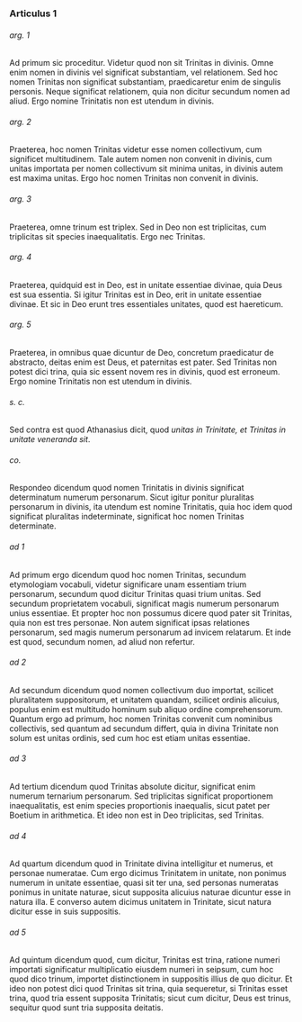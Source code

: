 ### Articulus 1

###### arg. 1
Ad primum sic proceditur. Videtur quod non sit Trinitas in divinis. Omne enim nomen in divinis vel significat substantiam, vel relationem. Sed hoc nomen Trinitas non significat substantiam, praedicaretur enim de singulis personis. Neque significat relationem, quia non dicitur secundum nomen ad aliud. Ergo nomine Trinitatis non est utendum in divinis.

###### arg. 2
Praeterea, hoc nomen Trinitas videtur esse nomen collectivum, cum significet multitudinem. Tale autem nomen non convenit in divinis, cum unitas importata per nomen collectivum sit minima unitas, in divinis autem est maxima unitas. Ergo hoc nomen Trinitas non convenit in divinis.

###### arg. 3
Praeterea, omne trinum est triplex. Sed in Deo non est triplicitas, cum triplicitas sit species inaequalitatis. Ergo nec Trinitas.

###### arg. 4
Praeterea, quidquid est in Deo, est in unitate essentiae divinae, quia Deus est sua essentia. Si igitur Trinitas est in Deo, erit in unitate essentiae divinae. Et sic in Deo erunt tres essentiales unitates, quod est haereticum.

###### arg. 5
Praeterea, in omnibus quae dicuntur de Deo, concretum praedicatur de abstracto, deitas enim est Deus, et paternitas est pater. Sed Trinitas non potest dici trina, quia sic essent novem res in divinis, quod est erroneum. Ergo nomine Trinitatis non est utendum in divinis.

###### s. c.
Sed contra est quod Athanasius dicit, quod *unitas in Trinitate, et Trinitas in unitate veneranda sit*.

###### co.
Respondeo dicendum quod nomen Trinitatis in divinis significat determinatum numerum personarum. Sicut igitur ponitur pluralitas personarum in divinis, ita utendum est nomine Trinitatis, quia hoc idem quod significat pluralitas indeterminate, significat hoc nomen Trinitas determinate.

###### ad 1
Ad primum ergo dicendum quod hoc nomen Trinitas, secundum etymologiam vocabuli, videtur significare unam essentiam trium personarum, secundum quod dicitur Trinitas quasi trium unitas. Sed secundum proprietatem vocabuli, significat magis numerum personarum unius essentiae. Et propter hoc non possumus dicere quod pater sit Trinitas, quia non est tres personae. Non autem significat ipsas relationes personarum, sed magis numerum personarum ad invicem relatarum. Et inde est quod, secundum nomen, ad aliud non refertur.

###### ad 2
Ad secundum dicendum quod nomen collectivum duo importat, scilicet pluralitatem suppositorum, et unitatem quandam, scilicet ordinis alicuius, populus enim est multitudo hominum sub aliquo ordine comprehensorum. Quantum ergo ad primum, hoc nomen Trinitas convenit cum nominibus collectivis, sed quantum ad secundum differt, quia in divina Trinitate non solum est unitas ordinis, sed cum hoc est etiam unitas essentiae.

###### ad 3
Ad tertium dicendum quod Trinitas absolute dicitur, significat enim numerum ternarium personarum. Sed triplicitas significat proportionem inaequalitatis, est enim species proportionis inaequalis, sicut patet per Boetium in arithmetica. Et ideo non est in Deo triplicitas, sed Trinitas.

###### ad 4
Ad quartum dicendum quod in Trinitate divina intelligitur et numerus, et personae numeratae. Cum ergo dicimus Trinitatem in unitate, non ponimus numerum in unitate essentiae, quasi sit ter una, sed personas numeratas ponimus in unitate naturae, sicut supposita alicuius naturae dicuntur esse in natura illa. E converso autem dicimus unitatem in Trinitate, sicut natura dicitur esse in suis suppositis.

###### ad 5
Ad quintum dicendum quod, cum dicitur, Trinitas est trina, ratione numeri importati significatur multiplicatio eiusdem numeri in seipsum, cum hoc quod dico trinum, importet distinctionem in suppositis illius de quo dicitur. Et ideo non potest dici quod Trinitas sit trina, quia sequeretur, si Trinitas esset trina, quod tria essent supposita Trinitatis; sicut cum dicitur, Deus est trinus, sequitur quod sunt tria supposita deitatis.

